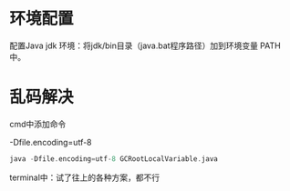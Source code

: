 # 环境配置

配置Java jdk 环境：将jdk/bin目录（java.bat程序路径）加到环境变量 PATH 中。



# 乱码解决

cmd中添加命令

 -Dfile.encoding=utf-8 

```kotlin
java -Dfile.encoding=utf-8 GCRootLocalVariable.java
```

terminal中：试了往上的各种方案，都不行